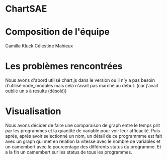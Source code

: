 # ChartSAE

# Composition de l'équipe

Camille Kluck
Célestine Mahieux

# Les problèmes rencontrées

Nous avons d'abord utilisé chart.js dans le version ou il n'y a pas besoin d'utilisé node_modules mais cela n'avait pas marché au début.
(car j'avait oublié un s à results (désolé))

# Visualisation 

Nous avons décider de faire une comparaison de graph entre le temps prit par les programmes et la quantité de variable pour voir leur afficacité. Puis après, après avoir selectionné un nom, 
un détail de ce programmme est fait avec un graph qui met en relation la vitesse avec le nombre de variables et un camembert avec le pourcentage des différents status du programme. Et a la 
fin un camembert sur les status de tous les programmes.
